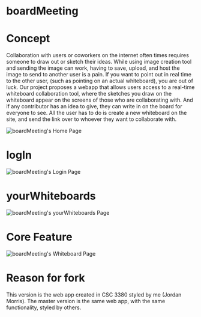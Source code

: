 # boardMeeting 

# Concept

Collaboration with users or coworkers on the internet often times requires someone to draw out or sketch their ideas. While using image creation tool and sending the image can work, having to save, upload, and host the image to send to another user is a pain. If you want to point out in real time to the other user, (such as pointing on an actual whiteboard), you are out of luck. Our project proposes a webapp that allows users access to a real-time whiteboard collaboration tool, where the sketches you draw on the whiteboard appear on the screens of those who are collaborating with. And if any contributor has an idea to give, they can write in on the board for everyone to see. All the user has to do is create a new whiteboard on the site, and send the link over to whoever they want to collaborate with.

![boardMeeting's Home Page](https://i.imgur.com/NJz895S.png)

# logIn

![boardMeeting's Login Page](https://i.imgur.com/7UlNYYm.png)

# yourWhiteboards

![boardMeeting's yourWhiteboards Page](https://i.imgur.com/PuxVcMd.png)

# Core Feature

![boardMeeting's Whiteboard Page](https://i.imgur.com/yCBXckE.png)


# Reason for fork

This version is the web app created in CSC 3380 styled by me (Jordan Morris). The master version is the same web app, with the same functionality, styled by others.
